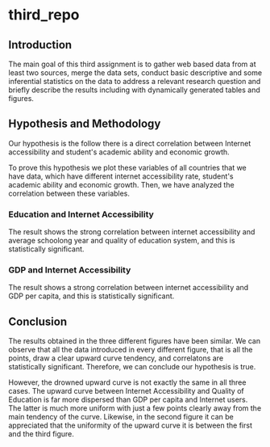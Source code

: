 # third_repo

## Introduction
The main goal of this third assignment is to gather web based data from at least two sources, merge the data sets, conduct basic descriptive and some inferential statistics on the data to address a relevant research question and briefly describe the results including with dynamically generated tables and figures.

## Hypothesis and Methodology
Our hypothesis is the follow there is a direct correlation between Internet accessibility and student's academic ability and economic growth.

To prove this hypothesis we plot these variables of all countries that we have data, which have different internet accessibility rate, student's academic ability and economic growth. Then, we have analyzed the correlation between these variables.

### Education and Internet Accessibility
The result shows the strong correlation between internet accessibility and average schoolong year and quality of education system, and this is statistically significant.

### GDP and Internet Accessibility
The result shows a strong correlation between internet accessibility and GDP per capita, and this is statistically significant.

## Conclusion
The results obtained in the three different figures have been similar. We can observe that all the data introduced in every different figure, that is all the points, draw a clear upward curve tendency, and correlatons are statistically significant. Therefore, we can conclude our hypothesis is true.

However, the drowned upward curve is not exactly the same in all three cases. The upward curve between Internet Accessibility and Quality of Education is far more dispersed than GDP per capita and Internet users. The latter is much more uniform with just a few points clearly away from the main tendency of the curve. Likewise, in the second figure it can be appreciated that the uniformity of the upward curve it is between the first and the third figure.
